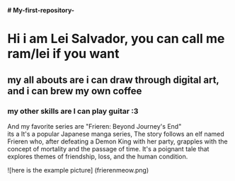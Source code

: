 **# My-first-repository-**
# Hi i am Lei Salvador, you can call me ram/lei if you want 
## my all abouts are i can draw through digital art, and i can brew my own coffee
### my other skills are I can play guitar :3

And my favorite series are "Frieren: Beyond Journey's End"  
its a It's a popular Japanese manga series, The story follows an elf named Frieren who, after defeating a Demon King with her party, grapples with the concept of mortality and the passage of time. It's a poignant tale that explores themes of friendship, loss, and the human condition.

![here is the example picture] (frierenmeow.png)
